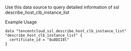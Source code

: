 Use this data source to query detailed information of ssl describe_host_clb_instance_list

Example Usage

```hcl
data "tencentcloud_ssl_describe_host_clb_instance_list" "describe_host_clb_instance_list" {
  certificate_id = "8u8DII0l"
}
```